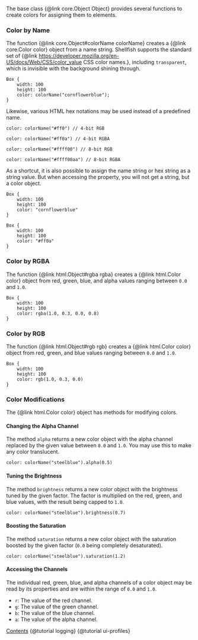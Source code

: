 The base class {@link core.Object Object} provides several functions to create
colors for assigning them to elements.

### Color by Name

The function {@link core.Object#colorName colorName} creates a {@link core.Color color}
object from a name string. Shellfish supports the standard set of
{@link https://developer.mozilla.org/en-US/docs/Web/CSS/color_value CSS color names.},
including `transparent`, which is invisible with the background shining through.

```
Box {
    width: 100
    height: 100
    color: colorName("cornflowerblue");
}
```

Likewise, various HTML hex notations may be used instead of a predefined name.

```
color: colorName("#ff0") // 4-bit RGB
```

```
color: colorName("#ff0a") // 4-bit RGBA
```

```
color: colorName("#ffff00") // 8-bit RGB
```

```
color: colorName("#ffff00aa") // 8-bit RGBA
```

As a shortcut, it is also possible to assign the name string or hex string as a
string value.
But when accessing the property, you will not get a string, but a color object.

```
Box {
    width: 100
    height: 100
    color: "cornflowerblue"
}
```

```
Box {
    width: 100
    height: 100
    color: "#ff0a"
}
```

### Color by RGBA

The function {@link html.Object#rgba rgba} creates a {@link html.Color color}
object from red, green, blue, and alpha values ranging between `0.0` and `1.0`.

```
Box {
    width: 100
    height: 100
    color: rgba(1.0, 0.3, 0.0, 0.8)
}
```

### Color by RGB

The function {@link html.Object#rgb rgb} creates a {@link html.Color color}
object from red, green, and blue values ranging between `0.0` and `1.0`.


```
Box {
    width: 100
    height: 100
    color: rgb(1.0, 0.3, 0.0)
}
```

### Color Modifications

The {@link html.Color color} object has methods for modifying colors.

#### Changing the Alpha Channel

The method `alpha` returns a new color object with the alpha channel replaced
by the given value between `0.0` and `1.0`. You may use this to make any
color translucent.

```
color: colorName("steelblue").alpha(0.5)
```

#### Tuning the Brightness

The method `brightness` returns a new color object with the brightness tuned
by the given factor. The factor is multiplied on the red, green, and blue values,
with the result being capped to `1.0`.

```
color: colorName("steelblue").brightness(0.7)
```

#### Boosting the Saturation

The method `saturation` returns a new color object with the saturation boosted by
the given factor (`0.0` being completely desaturated).

```
color: colorName("steelblue").saturation(1.2)
```

#### Accessing the Channels

The individual red, green, blue, and alpha channels of a color object may be
read by its properties and are within the range of `0.0` and `1.0`.

* `r`: The value of the red channel.
* `g`: The value of the green channel.
* `b`: The value of the blue channel.
* `a`: The value of the alpha channel.

<div class="navstrip">
<span class="go-home"><a href="index.html">Contents</a></span>
<span class="go-previous">{@tutorial logging}</span>
<span class="go-next">{@tutorial ui-profiles}</span>
</div>
